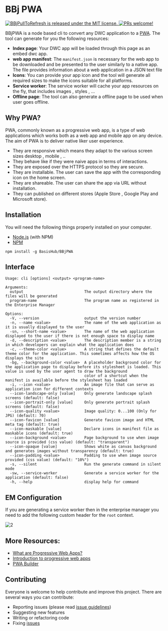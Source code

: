 # BBj PWA

<p>
  <a href="https://github.com/BasisHub/BBjPWA/blob/master/README.md">
    <img src="https://img.shields.io/badge/license-MIT-blue.svg" alt="BBjPullToRefresh is released under the MIT license." />
  </a>
  <a href="https://github.com/necolas/issue-guidelines/blob/master/CONTRIBUTING.md#pull-requests">
    <img src="https://img.shields.io/badge/PRs-welcome-brightgreen.svg" alt="PRs welcome!" />
  </a>
</p>

BBjPWA is a node based cli to convert any DWC application to a [PWA](https://developer.mozilla.org/en-US/docs/Web/Progressive_web_apps). The tool can generate for you the following resources:

- **Index page**: Your DWC app will be loaded through this page as an embed dwc app.
- **web app manifest**: The `manifest.json` is necessary for the web app to be downloaded and be presented to the user similarly to a native app. The file provides information about a web application in a JSON text file
- **Icons**: You can provide your app  icon and the tool will generate all required sizes to make the icons suitable for all platforms.
- **Service worker**: The service worker will cache your app resources on the fly, that includes images , styles , ...
- **Offline page**: The tool can also generate a offline page to be used when user goes offline.

## Why PWA? 

PWA, commonly known as a progressive web app, is a type of web applications which works both as a web app and mobile app on 
any device. The aim of PWA is to deliver native liker user experience.

- They are responsive which means they adapt to the various screen sizes desktop , mobile , .. 
- They behave like if they were naive apps in terms of interactions. 
- They are exposed over the HTTPS protocol so they are secure. 
- They are installable. The user can save the app with the corresponding icon on the home screen. 
- They are shareable. The user can share the app via URL without installation.
- They can published on different stores (Apple Store , Google Play and Microsoft store).

## Installation

You will need the following things properly installed on your computer.

* [Node.js](http://nodejs.org/) (with NPM)
* [NPM](https://www.npmjs.com/get-npm)

```
npm install -g BasisHub/BBjPWA
```

## Interface 

```
Usage: cli [options] <output> <program-name>

Arguments:
  output                           The output directory where the files will be generated
  program-name                     The program name as registered in the Enterprise Manager

Options:
  -V, --version                    output the version number
  -n, --name <value>               The name of the web application as it is usually displayed to the user
  -sn, --short-name <value>        The name of the web application displayed to the user if there is not enough space to display name
  -d, --description <value>        The description member is a string in which developers can explain what the application does
  -c, --theme-color <value>        A string that defines the default theme color for the application. This sometimes affects how the OS displays the site
  -bg, --background-color <value>  A placeholder background color for the application page to display before its stylesheet is loaded. This value is used by the user agent to draw the background
                                   color of a shortcut when the manifest is available before the stylesheet has loaded
  -i, --icon <value>               An image file that can serve as application icon for different contexts
  --icon-landscape-only [value]    Only generate landscape splash screens (default: false)
  --icon-portrait-only [value]     Only generate portrait splash screens (default: false)
  --icon-quality <value>           Image quality: 0...100 (Only for JPG) (default: 70)
  --icon-favicon [value]           Generate favicon image and HTML meta tag (default: true)
  --icon-maskable [value]          Declare icons in manifest file as maskable icons (default: true)
  --icon-background <value>        Page background to use when image source is provided (css value) (default: "transparent")
  --icon-opaque [value]            Shows white as canvas background and generates images without transparency (default: true)
  --icon-padding <value>           Padding to use when image source provided (css value) (default: "10%")
  -s, --silent                     Run the generate command in silent mode
  -sw, --service-worker            Generate a service worker for the application (default: false)
  -h, --help                       display help for command
```

## EM Configuration

If you are generating a service worker then in the enterprise manager you need to add the following custom header 
for the `root` context.

![2](https://user-images.githubusercontent.com/4313420/177748614-bab1bb02-b74b-4c24-aaab-b65b84299cfd.png)


## More Resources:

- [What are Progressive Web Apps?](https://web.dev/what-are-pwas/)
- [Introduction to progressive web apps](https://developer.mozilla.org/en-US/docs/Web/Progressive_web_apps/Introduction)
- [PWA Builder](https://www.pwabuilder.com/)

## Contributing

Everyone is welcome to help contribute and improve this project. There are several
ways you can contribute:

* Reporting issues (please read [issue guidelines](https://github.com/necolas/issue-guidelines))
* Suggesting new features
* Writing or refactoring code
* Fixing [issues](https://github.com/BasisHub/BBjPWA/issues)
